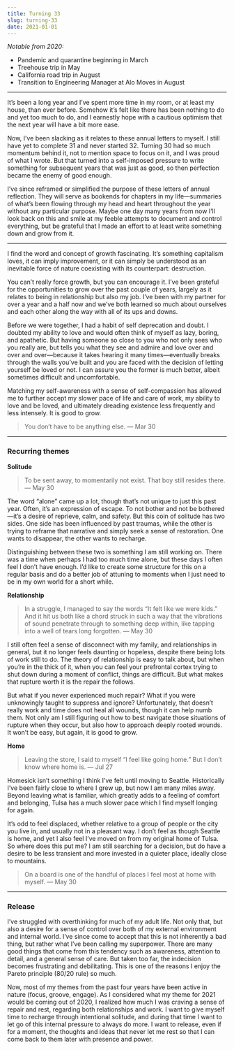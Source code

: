 ```yaml
---
title: Turning 33
slug: turning-33
date: 2021-01-01
---
```


*Notable from 2020:*

- Pandemic and quarantine beginning in March
- Treehouse trip in May
- California road trip in August
- Transition to Engineering Manager at Alo Moves in August

---

It’s been a long year and I’ve spent more time in my room, or at least my house, than ever before. Somehow it’s felt like there has been nothing to do and yet too much to do, and I earnestly hope with a cautious optimism that the next year will have a bit more ease.

Now, I’ve been slacking as it relates to these annual letters to myself. I still have yet to complete 31 and never started 32. Turning 30 had so much momentum behind it, not to mention space to focus on it, and I was proud of what I wrote. But that turned into a self-imposed pressure to write something for subsequent years that was just as good, so then perfection became the enemy of good enough.

I’ve since reframed or simplified the purpose of these letters of annual reflection. They will serve as bookends for chapters in my life—summaries of what’s been flowing through my head and heart throughout the year without any particular purpose. Maybe one day many years from now I’ll look back on this and smile at my feeble attempts to document and control everything, but be grateful that I made an effort to at least write something down and grow from it.

---

I find the word and concept of growth fascinating. It’s something capitalism loves, it can imply improvement, or it can simply be understood as an inevitable force of nature coexisting with its counterpart: destruction.

You can’t really force growth, but you can encourage it. I’ve been grateful for the opportunities to grow over the past couple of years, largely as it relates to being in relationship but also my job. I’ve been with my partner for over a year and a half now and we’ve both learned so much about ourselves and each other along the way with all of its ups and downs.

Before we were together, I had a habit of self deprecation and doubt. I doubted my ability to love and would often think of myself as lazy, boring, and apathetic. But having someone so close to you who not only sees who you really are, but tells you what they see and admire and love over and over and over—because it takes hearing it many times—eventually breaks through the walls you’ve built and you are faced with the decision of letting yourself be loved or not. I can assure you the former is much better, albeit sometimes difficult and uncomfortable.

Matching my self-awareness with a sense of self-compassion has allowed me to further accept my slower pace of life and care of work, my ability to love and be loved, and ultimately dreading existence less frequently and less intensely. It is good to grow.

> You don’t have to be anything else. — Mar 30

---

### Recurring themes

**Solitude**

> To be sent away, to momentarily not exist. That boy still resides there. — May 30

The word “alone” came up a lot, though that’s not unique to just this past year. Often, it’s an expression of escape. To not bother and not be bothered—it’s a desire of reprieve, calm, and safety. But this coin of solitude has two sides. One side has been influenced by past traumas, while the other is trying to reframe that narrative and simply seek a sense of restoration. One wants to disappear, the other wants to recharge.

Distinguishing between these two is something I am still working on. There was a time when perhaps I had too much time alone, but these days I often feel I don’t have enough. I’d like to create some structure for this on a regular basis and do a better job of attuning to moments when I just need to be in my own world for a short while.

**Relationship**

> In a struggle, I managed to say the words “It felt like we were kids.” And it hit us both like a chord struck in such a way that the vibrations of sound penetrate through to something deep within, like tapping into a well of tears long forgotten. — May 30

I still often feel a sense of disconnect with my family, and relationships in general, but it no longer feels daunting or hopeless, despite there being lots of work still to do. The theory of relationship is easy to talk about, but when you’re in the thick of it, when you can feel your prefrontal cortex trying to shut down during a moment of conflict, things are difficult. But what makes that rupture worth it is the repair the follows.

But what if you never experienced much repair? What if you were unknowingly taught to suppress and ignore? Unfortunately, that doesn’t really work and time does not heal all wounds, though it can help numb them. Not only am I still figuring out how to best navigate those situations of rupture when they occur, but also how to approach deeply rooted wounds. It won’t be easy, but again, it is good to grow.

**Home**

> Leaving the store, I said to myself “I feel like going home.” But I don’t know where home is. — Jul 27

Homesick isn’t something I think I’ve felt until moving to Seattle. Historically I’ve been fairly close to where I grew up, but now I am many miles away. Beyond leaving what is familiar, which greatly adds to a feeling of comfort and belonging, Tulsa has a much slower pace which I find myself longing for again.

It’s odd to feel displaced, whether relative to a group of people or the city you live in, and usually not in a pleasant way. I don’t feel as though Seattle is home, and yet I also feel I’ve moved on from my original home of Tulsa. So where does this put me? I am still searching for a decision, but do have a desire to be less transient and more invested in a quieter place, ideally close to mountains.

> On a board is one of the handful of places I feel most at home with myself. — May 30

---

### Release

I’ve struggled with overthinking for much of my adult life. Not only that, but also a desire for a sense of control over both of my external environment and internal world. I’ve since come to accept that this is not inherently a bad thing, but rather what I’ve been calling my superpower. There are many good things that come from this tendency such as awareness, attention to detail, and a general sense of care. But taken too far, the indecision becomes frustrating and debilitating. This is one of the reasons I enjoy the Pareto principle (80/20 rule) so much.

Now, most of my themes from the past four years have been active in nature (focus, groove, engage). As I considered what my theme for 2021 would be coming out of 2020, I realized how much I was craving a sense of repair and rest, regarding both relationships and work. I want to give myself time to recharge through intentional solitude, and during that time I want to let go of this internal pressure to always do more. I want to release, even if for a moment, the thoughts and ideas that never let me rest so that I can come back to them later with presence and power.
